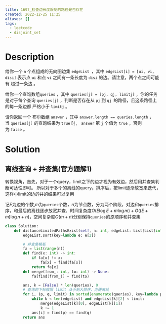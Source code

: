 ```yaml
---
title: 1697_检查边长度限制的路径是否存在
created: 2022-12-25 11:25
aliases: []
tags:
  - leetcode 
  - disjoint_set
---
```


# Description

给你一个 `n` 个点组成的无向图边集 `edgeList `，其中 `edgeList[i] = [ui, vi, disi]` 表示点 `ui` 和点 `vi` 之间有一条长度为 `disi` 的边。请注意，两个点之间可能有 超过一条边 。

给你一个查询数组`queries` ，其中 `queries[j] = [pj, qj, limitj]` ，你的任务是对于每个查询 `queries[j]` ，判断是否存在从 `pj` 到 `qj `的路径，且这条路径上的每一条边都 严格小于 `limitj` 。

请你返回一个 布尔数组 `answer` ，其中 `answer.length == queries.length` ，当 `queries[j]` 的查询结果为 `true` 时， `answer` 第 `j` 个值为 `true` ，否则为 `false` 。


# Solution

## 离线查询 + 并查集(官方题解1)

转换视角，首先，对于一个query，limit之下的边才视为有效边，然后用并查集判断可达性即可。
所以对于多个的离线的query，排序后，按limit逐渐放宽来迭代，这样小limit的边的并的结果可以复用

记$E$为边的个数,$m$为`queries`个数，$n$为节点数，分为两个阶段，对边和`queries`排序，和最后的离线逐步放宽并查，时间复杂度$O(E\log E + m\log m) + O((E + m) \log n + n)$，空间复杂度$O(m + n)$分别保持`queries`的原顺序和并查集

```python
class Solution:
    def distanceLimitedPathsExist(self, n: int, edgeList: List[List[int]], queries: List[List[int]]) -> List[bool]:
        edgeList.sort(key=lambda e: e[2])

        # 并查集模板
        fa = list(range(n))
        def find(x: int) -> int:
            if fa[x] != x:
                fa[x] = find(fa[x])
            return fa[x]
        def merge(from_: int, to: int) -> None:
            fa[find(from_)] = find(to)

        ans, k = [False] * len(queries), 0
        # 查询的下标按照 limit 从小到大排序，方便离线
        for i, (p, q, limit) in sorted(enumerate(queries), key=lambda p: p[1][2]):
            while k < len(edgeList) and edgeList[k][2] < limit:
                merge(edgeList[k][0], edgeList[k][1])
                k += 1
            ans[i] = find(p) == find(q)
        return ans

```
